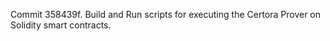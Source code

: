Commit 358439f.                    Build and Run scripts for executing the Certora Prover on Solidity smart contracts.